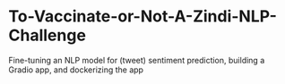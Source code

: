# To-Vaccinate-or-Not-A-Zindi-NLP-Challenge
 Fine-tuning an NLP model for (tweet) sentiment prediction, building a Gradio app, and dockerizing the app
